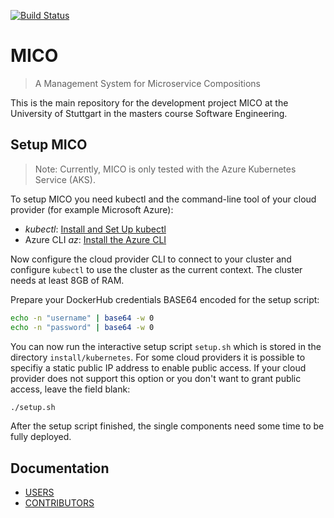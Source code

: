 
[![Build Status](https://travis-ci.org/UST-MICO/mico.svg?branch=master)](https://travis-ci.org/UST-MICO/mico)

# MICO

> A Management System for Microservice Compositions

This is the main repository for the development project MICO at the University of Stuttgart in the masters course Software Engineering.

## Setup MICO
> Note: Currently, MICO is only tested with the Azure Kubernetes Service (AKS).

To setup MICO you need kubectl and the command-line tool of your cloud provider (for example Microsoft Azure):
* *kubectl*: [Install and Set Up kubectl](https://kubernetes.io/docs/tasks/tools/install-kubectl/)
* Azure CLI *az*: [Install the Azure CLI](https://docs.microsoft.com/en-us/cli/azure/install-azure-cli)

Now configure the cloud provider CLI to connect to your cluster and configure `kubectl` to use the cluster as the current context. The cluster needs at least 8GB of RAM.

Prepare your DockerHub credentials BASE64 encoded for the setup script:
```bash
echo -n "username" | base64 -w 0
echo -n "password" | base64 -w 0
```

You can now run the interactive setup script `setup.sh` which is stored in the directory `install/kubernetes`. For some cloud providers it is possible to specifiy a static public IP address to enable public access. If your cloud provider does not support this option or you don't want to grant public access, leave the field blank:
```bash
./setup.sh
```

After the setup script finished, the single components need some time to be fully deployed.

## Documentation

* [USERS](https://mico-docs.readthedocs.io) 
* [CONTRIBUTORS](https://mico-dev.readthedocs.io)
